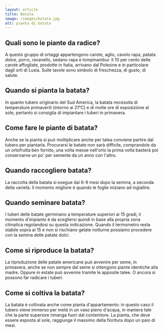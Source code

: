 ```yaml
---
layout: article
title: Batata
image: /images/batata.jpg
alt: pianta di batata
---
```


## Quali sono le piante da radice?

A questo gruppo di ortaggi appartengono carote, aglio, cavolo rapa, patata dolce, porro, ravanello, sedano rapa e tompinambur. Il 10 per cento delle carote affogliate, prodotte in Italia, arrivano dal Polesine e in particolare dagli orti di Lusia. Sulle tavole sono simbolo di freschezza, di gusto, di salute.

## Quando si pianta la batata?

In quanto tubero originario del Sud America, la batata necessita di temperature primaverili (intorno ai 21°C) e di molte ore di esposizione al sole, pertanto si consiglia di impiantare i tuberi in primavera.

## Come fare le piante di batata?

 Anche se la pianta si può moltiplicare anche per talea conviene partire dal tubero per piantarla. Procurarsi le batate non sarà difficile, comprandole da un ortofrutta ben fornito, una volta messe nell'orto la prima volta basterà poi conservarne un po' per semente da un anno con l'altro.

## Quando raccogliere batata?

La raccolta della batata si esegue dai 6-9 mesi dopo la semina, a seconda della varietà. Il momento migliore è quando le foglie iniziano ad ingiallire.

## Quando seminare batata?

I tuberi delle batate germinano a temperature superiori ai 15 gradi, il momento d'impianto è da scegliersi quindi in base alla propria zona climatica regolandosi su questa indicazione. Quando il termometro resta stabile sopra ai 15 e non si rischiano gelate notturne possiamo procedere con la semina delle patate dolci.

## Come si riproduce la batata?

La riproduzione delle patate americane può avvenire per seme, in primavera, anche se non sempre dal seme si ottengono piante identiche alla madre. Oppure in estate può avvenire tramite le apposite talee. O ancora si possono far radicare i tuberi.

## Come si coltiva la batata?

La batata è coltivata anche come pianta d'appartamento: in questo caso il tubero viene immerso per metà in un vaso pieno d'acqua, in maniera tale che la parte superiore rimanga fuori dal contenitore. La pianta, che deve essere esposta al sole, raggiunge il massimo della fioritura dopo un paio di mesi.

